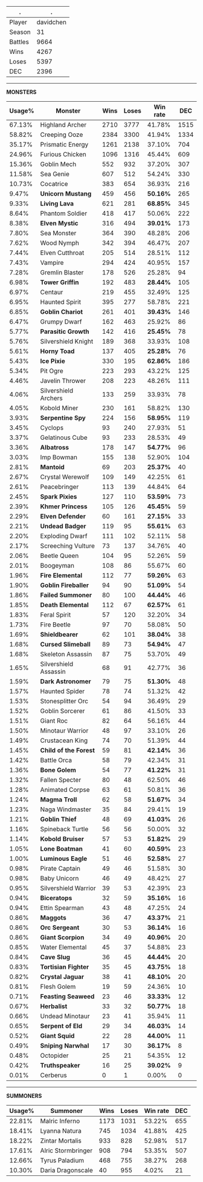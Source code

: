 .|.
|-|-
Player|davidchen
Season|31
Battles|9664
Wins|4267
Loses|5397
DEC|2396

---
**MONSTERS**

Usage%|Monster|Wins|Loses|Win rate|DEC|
-|-|-|-|-|-|
67.13%|Highland Archer|2710|3777|41.78%|1515|
58.82%|Creeping Ooze|2384|3300|41.94%|1334|
35.17%|Prismatic Energy|1261|2138|37.10%|704|
24.96%|Furious Chicken|1096|1316|45.44%|609|
15.36%|Goblin Mech|552|932|37.20%|307|
11.58%|Sea Genie|607|512|54.24%|330|
10.73%|Cocatrice|383|654|36.93%|216|
9.47%|**Unicorn Mustang**|459|456|**50.16%**|265|
9.33%|**Living Lava**|621|281|**68.85%**|345|
8.64%|Phantom Soldier|418|417|50.06%|222|
8.38%|**Elven Mystic**|316|494|**39.01%**|173|
7.80%|Sea Monster|364|390|48.28%|206|
7.62%|Wood Nymph|342|394|46.47%|207|
7.44%|Elven Cutthroat|205|514|28.51%|112|
7.43%|Vampire|294|424|40.95%|157|
7.28%|Gremlin Blaster|178|526|25.28%|94|
6.98%|**Tower Griffin**|192|483|**28.44%**|105|
6.97%|Centaur|219|455|32.49%|125|
6.95%|Haunted Spirit|395|277|58.78%|221|
6.85%|**Goblin Chariot**|261|401|**39.43%**|146|
6.47%|Grumpy Dwarf|162|463|25.92%|86|
5.77%|**Parasitic Growth**|142|416|**25.45%**|78|
5.76%|Silvershield Knight|189|368|33.93%|108|
5.61%|**Horny Toad**|137|405|**25.28%**|76|
5.43%|**Ice Pixie**|330|195|**62.86%**|186|
5.34%|Pit Ogre|223|293|43.22%|125|
4.46%|Javelin Thrower|208|223|48.26%|111|
4.06%|Silvershield Archers|133|259|33.93%|78|
4.05%|Kobold Miner|230|161|58.82%|130|
3.93%|**Serpentine Spy**|224|156|**58.95%**|119|
3.45%|Cyclops|93|240|27.93%|51|
3.37%|Gelatinous Cube|93|233|28.53%|49|
3.36%|**Albatross**|178|147|**54.77%**|96|
3.03%|Imp Bowman|155|138|52.90%|104|
2.81%|**Mantoid**|69|203|**25.37%**|40|
2.67%|Crystal Werewolf|109|149|42.25%|61|
2.61%|Peacebringer|113|139|44.84%|64|
2.45%|**Spark Pixies**|127|110|**53.59%**|73|
2.39%|**Khmer Princess**|105|126|**45.45%**|59|
2.29%|**Elven Defender**|60|161|**27.15%**|33|
2.21%|**Undead Badger**|119|95|**55.61%**|63|
2.20%|Exploding Dwarf|111|102|52.11%|58|
2.17%|Screeching Vulture|73|137|34.76%|40|
2.06%|Beetle Queen|104|95|52.26%|59|
2.01%|Boogeyman|108|86|55.67%|60|
1.96%|**Fire Elemental**|112|77|**59.26%**|63|
1.90%|**Goblin Fireballer**|94|90|**51.09%**|54|
1.86%|**Failed Summoner**|80|100|**44.44%**|46|
1.85%|**Death Elemental**|112|67|**62.57%**|61|
1.83%|Feral Spirit|57|120|32.20%|34|
1.73%|Fire Beetle|97|70|58.08%|50|
1.69%|**Shieldbearer**|62|101|**38.04%**|38|
1.68%|**Cursed Slimeball**|89|73|**54.94%**|47|
1.68%|Skeleton Assassin|87|75|53.70%|49|
1.65%|Silvershield Assassin|68|91|42.77%|36|
1.59%|**Dark Astronomer**|79|75|**51.30%**|48|
1.57%|Haunted Spider|78|74|51.32%|42|
1.53%|Stonesplitter Orc|54|94|36.49%|29|
1.52%|Goblin Sorcerer|61|86|41.50%|33|
1.51%|Giant Roc|82|64|56.16%|44|
1.50%|Minotaur Warrior|48|97|33.10%|26|
1.49%|Crustacean King|74|70|51.39%|44|
1.45%|**Child of the Forest**|59|81|**42.14%**|36|
1.42%|Battle Orca|58|79|42.34%|31|
1.36%|**Bone Golem**|54|77|**41.22%**|31|
1.32%|Fallen Specter|80|48|62.50%|46|
1.28%|Animated Corpse|63|61|50.81%|36|
1.24%|**Magma Troll**|62|58|**51.67%**|34|
1.23%|Naga Windmaster|35|84|29.41%|19|
1.21%|**Goblin Thief**|48|69|**41.03%**|26|
1.16%|Spineback Turtle|56|56|50.00%|32|
1.14%|**Kobold Bruiser**|57|53|**51.82%**|29|
1.05%|**Lone Boatman**|41|60|**40.59%**|23|
1.00%|**Luminous Eagle**|51|46|**52.58%**|27|
0.98%|Pirate Captain|49|46|51.58%|30|
0.98%|Baby Unicorn|46|49|48.42%|27|
0.95%|Silvershield Warrior|39|53|42.39%|23|
0.94%|**Biceratops**|32|59|**35.16%**|16|
0.94%|Ettin Spearman|43|48|47.25%|24|
0.86%|**Maggots**|36|47|**43.37%**|21|
0.86%|**Orc Sergeant**|30|53|**36.14%**|16|
0.86%|**Giant Scorpion**|34|49|**40.96%**|20|
0.85%|Water Elemental|45|37|54.88%|23|
0.84%|**Cave Slug**|36|45|**44.44%**|20|
0.83%|**Tortisian Fighter**|35|45|**43.75%**|18|
0.82%|**Crystal Jaguar**|38|41|**48.10%**|20|
0.81%|Flesh Golem|19|59|24.36%|10|
0.71%|**Feasting Seaweed**|23|46|**33.33%**|12|
0.67%|**Herbalist**|33|32|**50.77%**|18|
0.66%|Undead Minotaur|23|41|35.94%|11|
0.65%|**Serpent of Eld**|29|34|**46.03%**|14|
0.52%|**Giant Squid**|22|28|**44.00%**|11|
0.49%|**Sniping Narwhal**|17|30|**36.17%**|8|
0.48%|Octopider|25|21|54.35%|12|
0.42%|**Truthspeaker**|16|25|**39.02%**|9|
0.01%|Cerberus|0|1|0.00%|0|

---
**SUMMONERS**

Usage%|Summoner|Wins|Loses|Win rate|DEC|
-|-|-|-|-|-|
22.81%|Malric Inferno|1173|1031|53.22%|655|
18.41%|Lyanna Natura|745|1034|41.88%|425|
18.22%|Zintar Mortalis|933|828|52.98%|517|
17.61%|Alric Stormbringer|908|794|53.35%|507|
12.66%|Tyrus Paladium|468|755|38.27%|268|
10.30%|Daria Dragonscale|40|955|4.02%|21|
